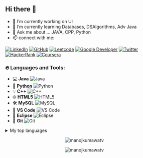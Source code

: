 ## Hi there 👋

<!--
**manojkumawatv/manojkumawatv** is a ✨ _special_ ✨ repository because its `README.md` (this file) appears on your GitHub profile.
-->

- 🔭 I’m currently working on UI
- 🌱 I’m currently learning Databases, DSAlgorithms, Adv Java
- 💬 Ask me about ... JAVA, CPP, Python
- 📫 connect with me:

[![LinkedIn](https://img.shields.io/badge/LinkedIn-blue?style=for-the-badge&logo=linkedin)](https://www.linkedin.com/in/manojkumawatv)
[![GitHub](https://img.shields.io/badge/GitHub-black?style=for-the-badge&logo=github)](https://github.com/manojkumawatv)
[![Leetcode](https://img.shields.io/badge/Leetcode-orange?style=for-the-badge&logo=leetcode)](https://leetcode.com/u/manojkumawatv)
[![Google Developer](https://img.shields.io/badge/Google%20Developer-red?style=for-the-badge&logo=google)](https://g.dev/manojkumawatv)
[![Twitter](https://img.shields.io/badge/Twitter-blue?style=for-the-badge&logo=twitter)](https://twitter.com/manojkumawatV)
[![HackerRank](https://img.shields.io/badge/HackerRank-green?style=for-the-badge&logo=hackerrank)](https://www.hackerrank.com/manojkumawatv)
[![Coursera](https://img.shields.io/badge/Coursera-blue?style=for-the-badge&logo=coursera)](https://www.coursera.org/user/f0c3d4b4492659d93b156d0910a8ea20)

### 🔥 Languages and Tools:
- 💻 **Java** ![Java](https://img.shields.io/badge/Java-007396?style=flat&logo=java&logoColor=white)
- 🐍 **Python** ![Python](https://img.shields.io/badge/Python-3776AB?style=flat&logo=python&logoColor=white)
- 💡 **C++** ![C++](https://img.shields.io/badge/C%2B%2B-00599C?style=flat&logo=c%2B%2B&logoColor=white)
- 🌐 **HTML5** ![HTML5](https://img.shields.io/badge/HTML5-E34F26?style=flat&logo=html5&logoColor=white)
- 🛠 **MySQL** ![MySQL](https://img.shields.io/badge/MySQL-4479A1?style=flat&logo=mysql&logoColor=white)
- 🔧 **VS Code** ![VS Code](https://img.shields.io/badge/VS%20Code-007ACC?style=flat&logo=visual-studio-code&logoColor=white)
- 🧰 **Eclipse** ![Eclipse](https://img.shields.io/badge/Eclipse-2C2255?style=flat&logo=eclipse&logoColor=white)
- 🌱 **Git** ![Git](https://img.shields.io/badge/Git-F05032?style=flat&logo=git&logoColor=white)

<details>
<summary>My top languages</summary>
| Rank | Languages |
|-----:|-----------|
|     1| Java      |
|     2| C++       |
|     3| Python    |

</details>

<p align="center">
  <img src="https://github-readme-stats.vercel.app/api?username=manojkumawatv&show_icons=true&locale=en" alt="manojkumawatv" />
</p>
<p align="center">
  <img src="https://github-readme-streak-stats.herokuapp.com/?user=manojkumawatv" alt="manojkumawatv" />
</p>
